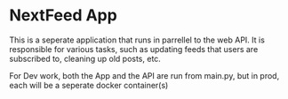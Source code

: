 # NextFeed App

This is a seperate application that runs in parrellel to the web API. It is responsible for various tasks, such as updating feeds that users are subscribed to, cleaning up old posts, etc.

For Dev work, both the App and the API are run from main.py, but in prod, each will be a seperate docker container(s)
